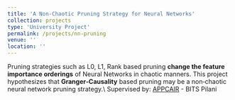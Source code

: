 ```yaml
---
title: 'A Non‐Chaotic Pruning Strategy for Neural Networks'
collection: projects
type: 'University Project'
permalink: /projects/nn-pruning
venue: ''
location: ''
---
```


Pruning strategies such as L0, L1, Rank based pruning **change the feature importance orderings** of Neural Networks in chaotic manners. This project hypothesizes that **Granger‐Causality** based pruning may be a non‐chaotic neural network pruning strategy.\\
Supervised by: [APPCAIR](https://web.bits-pilani.ac.in/APPCAIR/) - BITS Pilani

